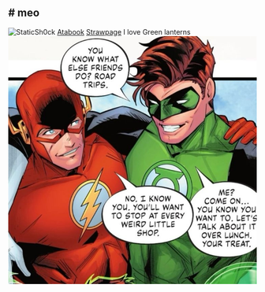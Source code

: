 ## # meo
![StaticSh0ck
](https://komarev.com/ghpvc/?username=your-github-username&color=brightgreen)
[Atabook](https://angelcake.atabook.org/)   [Strawpage](https://ang3lcake.straw.page)
I love Green lanterns
![image_alt](https://github.com/StaticSh0ck/StaticSh0ck/blob/d1268c9e77cc3c6447c012d9cc4a2e234f88f5b4/97602c8032d6f4e57c4cb9797dde21ce.jpg)

<!--](https://github.com/StaticSh0ck/StaticSh0ck/blob/main/97602c8032d6f4e57c4cb9797dde21ce.jpg?raw=true)

